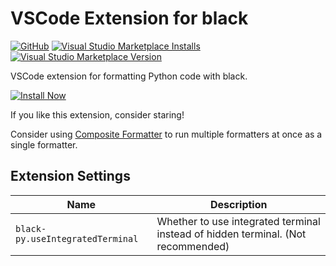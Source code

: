# VSCode Extension for black

[![GitHub](https://img.shields.io/github/license/34j/vscode-black?logo=github&logoColor=%23181717)](https://github.com/34j/vscode-black)
[![Visual Studio Marketplace Installs](https://img.shields.io/visual-studio-marketplace/i/mikoz.black-py?logo=visual-studio-code&logoColor=%23007ACC)](https://marketplace.visualstudio.com/items?itemName=mikoz.black-py)
[![Visual Studio Marketplace Version](https://img.shields.io/visual-studio-marketplace/v/mikoz.black-py)](https://marketplace.visualstudio.com/items?itemName=mikoz.black-py)

VSCode extension for formatting Python code with black.

[![Install Now](https://img.shields.io/badge/-Install%20Now-107C10?style=for-the-badge&logo=visualstudiocode)](https://marketplace.visualstudio.com/items?itemName=mikoz.black-py)

If you like this extension, consider staring!

Consider using [Composite Formatter](https://marketplace.visualstudio.com/items?itemName=mikoz.composite-formatter) to run multiple formatters at once as a single formatter.

## Extension Settings

|Name|Description|
|----|-----------|
| `black-py.useIntegratedTerminal`| Whether to use integrated terminal instead of hidden terminal. (Not recommended)|

<!--## Known Issues-->